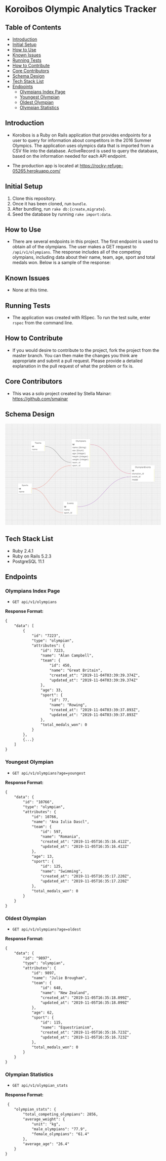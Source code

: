 # Koroibos Olympic Analytics Tracker

## Table of Contents
- [Introduction](#introduction)
- [Initial Setup](#intial-setup)
- [How to Use](#how-to-use)
- [Known Issues](#known-issues)
- [Running Tests](#running-tests)
- [How to Contribute](#how-to-contribute)
- [Core Contributors](#core-contributors)
- [Schema Design](#schema-design)
- [Tech Stack List](#tech-stack-list)
- [Endpoints](#endpoints)
  - [Olympians Index Page](#olympians-index-page)
  - [Youngest Olympian](#youngest-olympian)
  - [Oldest Olympian](#oldest-olympian)
  - [Olympian Statistics](#olympian-statistics)

## Introduction
* Koroibos is a Ruby on Rails application that provides endpoints for a user to query for information about competitors in the 2016 Summer Olympics.  The application uses olympics data that is imported from a CSV file into the database.  ActiveRecord is used to query the database, based on the information needed for each API endpoint.

* The production app is located at https://rocky-refuge-05265.herokuapp.com/

## Initial Setup
1. Clone this repository.
1. Once it has been cloned, run `bundle`.  
1. After bundling, run `rake db:{create,migrate}`.  
1. Seed the database by running `rake import:data`.

## How to Use
* There are several endpoints in this project.  The first endpoint is used to obtain all of the olympians.  The user makes a GET request to `/api/v1/olympians`.  The response includes all of the competing olympians, including data about their name, team, age, sport and total medals won.  Below is a sample of the response:

## Known Issues
* None at this time.

## Running Tests
* The application was created with RSpec.  To run the test suite, enter `rspec` from the command line.  

## How to Contribute
* If you would desire to contribute to the project, fork the project from the master branch.  You can then make the changes you think are appropriate and submit a pull request.  Please provide a detailed explanation in the pull request of what the problem or fix is.

## Core Contributors
* This was a solo project created by Stella Mainar: https://github.com/smainar

## Schema Design
![alt text](public/koroibos_schema.png)

## Tech Stack List
* Ruby 2.4.1
* Ruby on Rails 5.2.3
* PostgreSQL 11.1

## Endpoints

### Olympians Index Page
* `GET api/v1/olympians`

**Response Format:**
```
{
    "data": [
        {
            "id": "7223",
            "type": "olympian",
            "attributes": {
                "id": 7223,
                "name": "Alan Campbell",
                "team": {
                    "id": 450,
                    "name": "Great Britain",
                    "created_at": "2019-11-04T03:39:39.374Z",
                    "updated_at": "2019-11-04T03:39:39.374Z"
                },
                "age": 33,
                "sport": {
                    "id": 77,
                    "name": "Rowing",
                    "created_at": "2019-11-04T03:39:37.893Z",
                    "updated_at": "2019-11-04T03:39:37.893Z"
                },
                "total_medals_won": 0
            }
        },
        {...}
    ]
}
```

### Youngest Olympian
* `GET api/v1/olympians?age=youngest`

**Response Format:**
```
{
    "data": {
        "id": "10766",
        "type": "olympian",
        "attributes": {
            "id": 10766,
            "name": "Ana Iulia Dascl",
            "team": {
                "id": 597,
                "name": "Romania",
                "created_at": "2019-11-05T16:35:16.412Z",
                "updated_at": "2019-11-05T16:35:16.412Z"
            },
            "age": 13,
            "sport": {
                "id": 125,
                "name": "Swimming",
                "created_at": "2019-11-05T16:35:17.220Z",
                "updated_at": "2019-11-05T16:35:17.220Z"
            },
            "total_medals_won": 0
        }
    }
}
```

### Oldest Olympian
* `GET api/v1/olympians?age=oldest`

**Response Format:**
```
{
    "data": {
        "id": "9897",
        "type": "olympian",
        "attributes": {
            "id": 9897,
            "name": "Julie Brougham",
            "team": {
                "id": 648,
                "name": "New Zealand",
                "created_at": "2019-11-05T16:35:18.099Z",
                "updated_at": "2019-11-05T16:35:18.099Z"
            },
            "age": 62,
            "sport": {
                "id": 115,
                "name": "Equestrianism",
                "created_at": "2019-11-05T16:35:16.723Z",
                "updated_at": "2019-11-05T16:35:16.723Z"
            },
            "total_medals_won": 0
        }
    }
}
```

### Olympian Statistics
* `GET api/v1/olympian_stats`

**Response Format:**
```
 {
    "olympian_stats": {
        "total_competing_olympians": 2856,
        "average_weight": {
            "unit": "kg",
            "male_olympians": "77.9",
            "female_olympians": "61.4"
        },
        "average_age": "26.4"
    }
}
```

